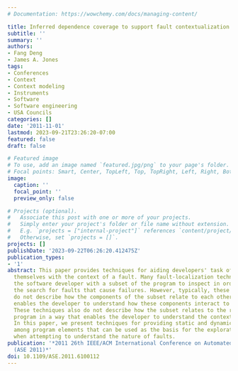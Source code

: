 ```yaml
---
# Documentation: https://wowchemy.com/docs/managing-content/

title: Inferred dependence coverage to support fault contextualization
subtitle: ''
summary: ''
authors:
- Fang Deng
- James A. Jones
tags:
- Conferences
- Context
- Context modeling
- Instruments
- Software
- Software engineering
- USA Councils
categories: []
date: '2011-11-01'
lastmod: 2023-09-21T23:26:20-07:00
featured: false
draft: false

# Featured image
# To use, add an image named `featured.jpg/png` to your page's folder.
# Focal points: Smart, Center, TopLeft, Top, TopRight, Left, Right, BottomLeft, Bottom, BottomRight.
image:
  caption: ''
  focal_point: ''
  preview_only: false

# Projects (optional).
#   Associate this post with one or more of your projects.
#   Simply enter your project's folder or file name without extension.
#   E.g. `projects = ["internal-project"]` references `content/project/deep-learning/index.md`.
#   Otherwise, set `projects = []`.
projects: []
publishDate: '2023-09-22T06:26:20.412475Z'
publication_types:
- '1'
abstract: This paper provides techniques for aiding developers' task of familiarizing
  themselves with the context of a fault. Many fault-localization techniques present
  the software developer with a subset of the program to inspect in order to aid in
  the search for faults that cause failures. However, typically, these techniques
  do not describe how the components of the subset relate to each other in a way that
  enables the developer to understand how these components interact to cause failures.
  These techniques also do not describe how the subset relates to the rest of the
  program in a way that enables the developer to understand the context of the subset.
  In this paper, we present techniques for providing static and dynamic relations
  among program elements that can be used as the basis for the exploration of a program
  when attempting to understand the nature of faults.
publication: '*2011 26th IEEE/ACM International Conference on Automated Software Engineering
  (ASE 2011)*'
doi: 10.1109/ASE.2011.6100112
---
```

